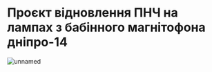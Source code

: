 # Проєкт відновлення ПНЧ на лампах з бабінного магнітофона дніпро-14
![unnamed](https://user-images.githubusercontent.com/74230330/139736709-bcd875d5-7312-496f-84a5-193846110b37.jpg)

